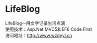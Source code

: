# LifeBlog
LifeBlog--用文字记录生活点滴<br/>
使用技术：Asp.Net MVC5和EF6 Code First<br/>
访问地址：http://www.wzdyyl.cn<br/>
